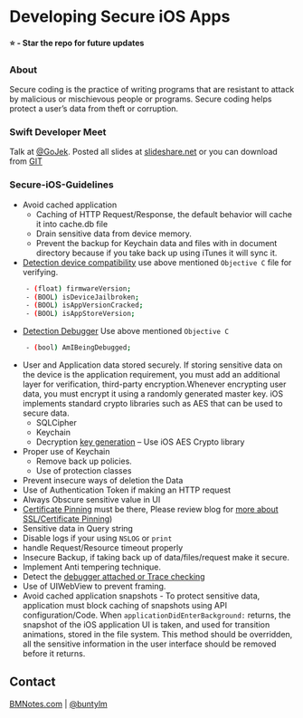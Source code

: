 # Developing Secure iOS Apps 

#### ⭐️ - Star the repo for future updates

### About
Secure coding is the practice of writing programs that are resistant to attack by malicious or mischievous people or programs. Secure coding helps protect a user’s data from theft or corruption.
    
### Swift Developer Meet
Talk at [@GoJek](https://www.meetup.com/SwiftBengaluru/events/241324289/). Posted all slides at [slideshare.net](https://www.slideshare.net/BuntyMadan/ios-security-secureiosguidelines-apple-ios-swift) or you can download from [GIT](https://github.com/buntylm/Secure-iOS-Guidelines/blob/master/iOS-Security.pptx)

### Secure-iOS-Guidelines

  - Avoid cached application
      - Caching of HTTP Request/Response, the default behavior will cache it into cache.db file
      - Drain sensitive data from device memory.
      - Prevent the backup for Keychain data and files with in document directory because if you take back up using iTunes it will sync it.
  - [Detection device compatibility](https://github.com/buntylm/Secure-iOS-Guidelines/tree/master/Jail%20Broken%20Detection) use above mentioned `Objective C` file for verifying.
  ```sh
      - (float) firmwareVersion;
      - (BOOL) isDeviceJailbroken;
      - (BOOL) isAppVersionCracked;
      - (BOOL) isAppStoreVersion;
  ```
  - [Detection Debugger](https://github.com/buntylm/Secure-iOS-Guidelines/tree/master/DetectDebugger) Use above mentioned `Objective C`
  ```sh
      - (bool) AmIBeingDebugged;
  ```
  - User and Application data stored securely. If storing sensitive data on the device is the application requirement, you must add an additional layer for verification, third-party encryption.Whenever encrypting user data, you must encrypt it using a randomly generated master key. iOS implements standard crypto libraries such as AES that can be used to secure data.
      - SQLCipher
      - Keychain
      - Decryption [key generation](https://github.com/buntylm/Secure-iOS-Guidelines/tree/master/Generate%20AES%20Key.playground) – Use iOS AES Crypto library 
  - Proper use of Keychain
      - Remove back up policies.
      - Use of protection classes
  - Prevent insecure ways of deletion the Data
  - Use of Authentication Token if making an HTTP request
  - Always Obscure sensitive value in UI
  - [Certificate Pinning](https://github.com/buntylm/Secure-iOS-Guidelines/tree/master/SLL%20Pinning.playground) must be there, Please review blog for [more about SSL/Certificate Pinning](https://bmnotes.com/2017/07/30/make-your-ios-apps-more-secure-with-ssl-pinning/))
  - Sensitive data in Query string 
  - Disable logs if your using `NSLOG` or `print`
  - handle Request/Resource timeout properly
  - Insecure Backup, if taking back up of data/files/request make it secure.
  - Implement Anti tempering technique.
  - Detect the [debugger attached or Trace checking](https://github.com/buntylm/Secure-iOS-Guidelines/tree/master/DetectDebugger)
  - Use of UIWebView to prevent framing.
  - Avoid cached application snapshots
        - To protect sensitive data, application must block caching of snapshots using API configuration/Code. When `applicationDidEnterBackground:` returns, the snapshot of the iOS application UI is taken, and used for transition animations, stored in the file system. This method should be overridden, all the sensitive information in the user interface should be removed before it returns.

  
## Contact
[BMNotes.com](https://BMNotes.com) | 
[@buntylm](https://twitter.com/buntylm)
